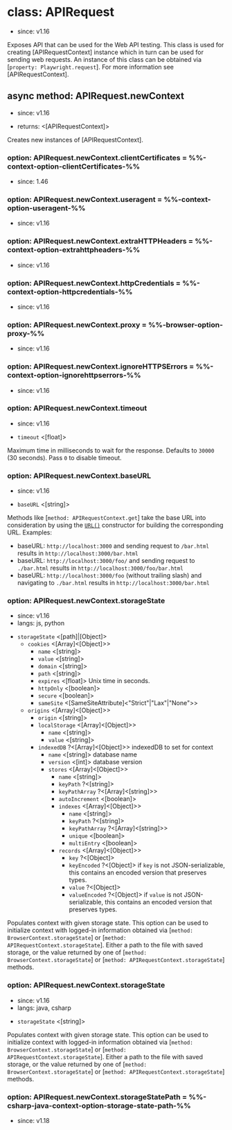 # class: APIRequest
* since: v1.16

Exposes API that can be used for the Web API testing. This class is used for creating
[APIRequestContext] instance which in turn can be used for sending web requests. An instance
of this class can be obtained via [`property: Playwright.request`]. For more information
see [APIRequestContext].

## async method: APIRequest.newContext
* since: v1.16
- returns: <[APIRequestContext]>

Creates new instances of [APIRequestContext].

### option: APIRequest.newContext.clientCertificates = %%-context-option-clientCertificates-%%
* since: 1.46

### option: APIRequest.newContext.useragent = %%-context-option-useragent-%%
* since: v1.16

### option: APIRequest.newContext.extraHTTPHeaders = %%-context-option-extrahttpheaders-%%
* since: v1.16

### option: APIRequest.newContext.httpCredentials = %%-context-option-httpcredentials-%%
* since: v1.16

### option: APIRequest.newContext.proxy = %%-browser-option-proxy-%%
* since: v1.16

### option: APIRequest.newContext.ignoreHTTPSErrors = %%-context-option-ignorehttpserrors-%%
* since: v1.16

### option: APIRequest.newContext.timeout
* since: v1.16
- `timeout` <[float]>

Maximum time in milliseconds to wait for the response. Defaults to
`30000` (30 seconds). Pass `0` to disable timeout.

### option: APIRequest.newContext.baseURL
* since: v1.16
- `baseURL` <[string]>

Methods like [`method: APIRequestContext.get`] take the base URL into consideration by using the [`URL()`](https://developer.mozilla.org/en-US/docs/Web/API/URL/URL) constructor for building the corresponding URL. Examples:
* baseURL: `http://localhost:3000` and sending request to `/bar.html` results in `http://localhost:3000/bar.html`
* baseURL: `http://localhost:3000/foo/` and sending request to `./bar.html` results in `http://localhost:3000/foo/bar.html`
* baseURL: `http://localhost:3000/foo` (without trailing slash) and navigating to `./bar.html` results in `http://localhost:3000/bar.html`

### option: APIRequest.newContext.storageState
* since: v1.16
* langs: js, python
- `storageState` <[path]|[Object]>
  - `cookies` <[Array]<[Object]>>
    - `name` <[string]>
    - `value` <[string]>
    - `domain` <[string]>
    - `path` <[string]>
    - `expires` <[float]> Unix time in seconds.
    - `httpOnly` <[boolean]>
    - `secure` <[boolean]>
    - `sameSite` <[SameSiteAttribute]<"Strict"|"Lax"|"None">>
  - `origins` <[Array]<[Object]>>
    - `origin` <[string]>
    - `localStorage` <[Array]<[Object]>>
      - `name` <[string]>
      - `value` <[string]>
    - `indexedDB` ?<[Array]<[Object]>> indexedDB to set for context
      - `name` <[string]> database name
      - `version` <[int]> database version
      - `stores` <[Array]<[Object]>>
        - `name` <[string]>
        - `keyPath` ?<[string]>
        - `keyPathArray` ?<[Array]<[string]>>
        - `autoIncrement` <[boolean]>
        - `indexes` <[Array]<[Object]>>
          - `name` <[string]>
          - `keyPath` ?<[string]>
          - `keyPathArray` ?<[Array]<[string]>>
          - `unique` <[boolean]>
          - `multiEntry` <[boolean]>
        - `records` <[Array]<[Object]>>
          - `key` ?<[Object]>
          - `keyEncoded` ?<[Object]> if `key` is not JSON-serializable, this contains an encoded version that preserves types.
          - `value` ?<[Object]>
          - `valueEncoded` ?<[Object]> if `value` is not JSON-serializable, this contains an encoded version that preserves types.

Populates context with given storage state. This option can be used to initialize context with logged-in information
obtained via [`method: BrowserContext.storageState`] or [`method: APIRequestContext.storageState`]. Either a path to the
file with saved storage, or the value returned by one of [`method: BrowserContext.storageState`] or
[`method: APIRequestContext.storageState`] methods.

### option: APIRequest.newContext.storageState
* since: v1.16
* langs: java, csharp
- `storageState` <[string]>

Populates context with given storage state. This option can be used to initialize context with logged-in information
obtained via [`method: BrowserContext.storageState`] or [`method: APIRequestContext.storageState`]. Either a path to the
file with saved storage, or the value returned by one of [`method: BrowserContext.storageState`] or
[`method: APIRequestContext.storageState`] methods.

### option: APIRequest.newContext.storageStatePath = %%-csharp-java-context-option-storage-state-path-%%
* since: v1.18

